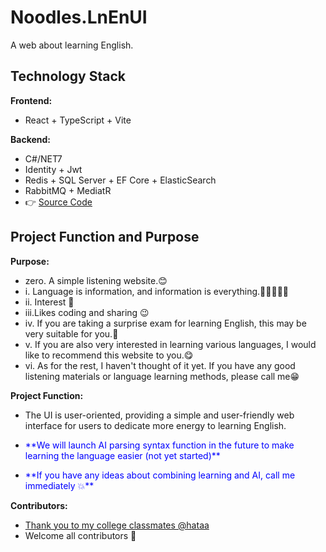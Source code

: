 # Noodles.LnEnUI
A web about learning English.

## Technology Stack

**Frontend:**
  - React + TypeScript + Vite

**Backend:**

- C#/NET7
- Identity + Jwt
- Redis + SQL Server + EF Core + ElasticSearch
- RabbitMQ + MediatR
- 👉 [Source Code](https://github.com/SYYYanyangyu/Noodles.LnEn)

## Project Function and Purpose

**Purpose:**
  - zero.  A simple listening website.😊
  - i.  Language is information, and information is everything.👋👋🏻👋🏿
  - ii. Interest 🤣
  - iii.Likes coding and sharing 😉
  - iv. If you are taking a surprise exam for learning English, this may be very suitable for you.🤤
  - v.  If you are also very interested in learning various languages, I would like to recommend this website to you.😋
  - vi. As for the rest, I haven't thought of it yet. If you have any good listening materials or language learning methods, please call me😁 

**Project Function:**

  - The UI is user-oriented, providing a simple and user-friendly web interface for users to dedicate more energy to learning English.
  - <p style="color:blue;">**We will launch AI parsing syntax function in the future to make learning the language easier (not yet started)**</p>
  - <p style="color:blue;">**If you have any ideas about combining learning and AI, call me immediately 💥**</p>

**Contributors:**
  - [Thank you to my college classmates @hataa](https://github.com/hata33)
  - Welcome all contributors 🥳
